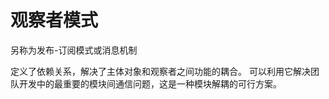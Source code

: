 <!--
 * @Descripttion: 
 * @version: 
 * @Author: shenjia
 * @Date: 2021-09-03 06:33:56
 * @LastEditors: shenjia
 * @LastEditTime: 2021-09-03 07:00:39
-->
# 观察者模式
另称为发布-订阅模式或消息机制

定义了依赖关系，解决了主体对象和观察者之间功能的耦合。
可以利用它解决团队开发中的最重要的模块间通信问题，这是一种模块解耦的可行方案。

